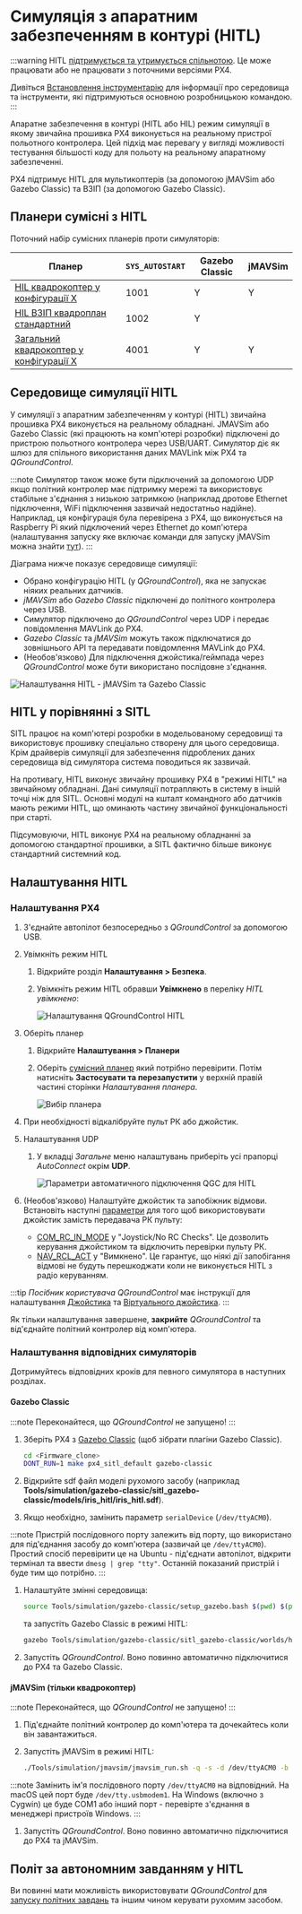 # Симуляція з апаратним забезпеченням в контурі (HITL)

:::warning HITL
[підтримується та утримується спільнотою](../simulation/community_supported_simulators.md). Це може працювати або не працювати з поточними версіями PX4.

Дивіться [Встановлення інструментарію](../dev_setup/dev_env.md) для інформації про середовища та інструменти, які підтримуються основною розробницькою командою.
:::

Апаратне забезпечення в контурі (HITL або HIL) режим симуляції в якому звичайна прошивка PX4 виконується на реальному пристрої польотного контролера. Цей підхід має перевагу у вигляді можливості тестування більшості коду для польоту на реальному апаратному забезпеченні.

PX4 підтримує HITL для мультикоптерів (за допомогою jMAVSim або Gazebo Classic) та ВЗІП (за допомогою Gazebo Classic).

<a id="compatible_airframe"></a>

## Планери сумісні з HITL

Поточний набір сумісних планерів проти симуляторів:

| Планер                                                                                                               | `SYS_AUTOSTART` | Gazebo Classic | jMAVSim |
| -------------------------------------------------------------------------------------------------------------------- | --------------- | -------------- | ------- |
| [HIL квадрокоптер у конфігурації X](../airframes/airframe_reference.md#copter_simulation_hil_quadcopter_x)           | 1001            | Y              | Y       |
| [HIL ВЗІП квадроплан стандартний](../airframes/airframe_reference.md#vtol_standard_vtol_hil_standard_vtol_quadplane) | 1002            | Y              |         |
| [Загальний квадрокоптер у конфігурації X](../airframes/airframe_reference.md#copter_quadrotor_x_generic_quadcopter)  | 4001            | Y              | Y       |

<a id="simulation_environment"></a>

## Середовище симуляції HITL

У симуляції з апаратним забезпеченням у контурі (HITL) звичайна прошивка PX4 виконується на реальному обладнані. JMAVSim або Gazebo Classic (які працюють на комп'ютері розробки) підключені до пристрою польотного контролера через USB/UART. Симулятор діє як шлюз для спільного використання даних MAVLink між PX4 та _QGroundControl_.

:::note
Симулятор також може бути підключений за допомогою UDP якщо політний контролер має підтримку мережі та використовує стабільне з'єднання з низькою затримкою (наприклад дротове Ethernet підключення, WiFi підключення зазвичай недостатньо надійне). Наприклад, ця конфігурація була перевірена з PX4, що виконується на Raspberry Pi який підключений через Ethernet до комп'ютера (налаштування запуску яке включає команди для запуску jMAVSim можна знайти [тут](https://github.com/PX4/PX4-Autopilot/blob/main/posix-configs/rpi/px4_hil.config)).
:::

Діаграма нижче показує середовище симуляції:

- Обрано конфігурацію HITL (у _QGroundControl_), яка не запускає ніяких реальних датчиків.
- _jMAVSim_ або _Gazebo Classic_ підключені до політного контролера через USB.
- Симулятор підключено до _QGroundControl_ через UDP і передає повідомлення MAVLink до PX4.
- _Gazebo Classic_ та _jMAVSim_ можуть також підключатися до зовнішнього API та передавати повідомлення MAVLink до PX4.
- (Необов'язково) Для підключення джойстика/геймпада через _QGroundControl_ може бути використано послідовне з'єднання.

![Налаштування HITL - jMAVSim та Gazebo Classic](../../assets/simulation/px4_hitl_overview_jmavsim_gazebo.svg)

## HITL у порівнянні з SITL

SITL працює на комп'ютері розробки в модельованому середовищі та використовує прошивку спеціально створену для цього середовища. Крім драйверів симуляції для забезпечення підроблених даних середовища від симулятора система поводиться як зазвичай.

На противагу, HITL виконує звичайну прошивку PX4 в "режимі HITL" на звичайному обладнані. Дані симуляції потрапляють в систему в іншій точці ніж для SITL. Основні модулі на кшталт командного або датчиків мають режими HITL, що оминають частину звичайної функціональності при старті.

Підсумовуючи, HITL виконує PX4 на реальному обладнанні за допомогою стандартної прошивки, а SITL фактично більше виконує стандартний системний код.

## Налаштування HITL

### Налаштування PX4

1. З'єднайте автопілот безпосередньо з _QGroundControl_ за допомогою USB.
1. Увімкніть режим HITL

   1. Відкрийте розділ **Налаштування > Безпека**.
   1. Увімкніть режим HITL обравши **Увімкнено** в переліку _HITL увімкнено_:

      ![Налаштування QGroundControl HITL](../../assets/gcs/qgc_hitl_config.png)

1. Оберіть планер

   1. Відкрийте **Налаштування > Планери**
   1. Оберіть [сумісний планер](#compatible_airframe) який потрібно перевірити. Потім натисніть **Застосувати та перезапустити** у верхній правій частині сторінки _Налаштування планера_.

      ![Вибір планера](../../assets/gcs/qgc_hil_config.png)

1. При необхідності відкалібруйте пульт РК або джойстик.
1. Налаштування UDP

   1. У вкладці _Загальне_ меню налаштувань приберіть усі прапорці _AutoConnect_ окрім **UDP**.

      ![Параметри автоматичного підключення QGC для HITL](../../assets/gcs/qgc_hitl_autoconnect.png)

1. (Необов'язково) Налаштуйте джойстик та запобіжник відмови. Встановіть наступні [параметри](../advanced_config/parameters.md) для того щоб використовувати джойстик замість передавача РК пульту:

   - [COM_RC_IN_MODE](../advanced_config/parameter_reference.md#COM_RC_IN_MODE) у "Joystick/No RC Checks". Це дозволить керування джойстиком та відключить перевірки пульту РК.
   - [NAV_RCL_ACT](../advanced_config/parameter_reference.md#NAV_RCL_ACT) у "Вимкнено". Це гарантує, що ніякі дії запобігання відмові не будуть перешкоджати коли не виконується HITL з радіо керуванням.

:::tip
_Посібник користувача QGroundControl_ має інструкції для налаштування [Джойстика](https://docs.qgroundcontrol.com/master/en/SetupView/Joystick.html) та [Віртуального джойстика](https://docs.qgroundcontrol.com/master/en/SettingsView/VirtualJoystick.html).
:::

Як тільки налаштування завершене, **закрийте** _QGroundControl_ та від'єднайте політний контролер від комп'ютера.

### Налаштування відповідних симуляторів

Дотримуйтесь відповідних кроків для певного симулятора в наступних розділах.

#### Gazebo Classic

:::note
Переконайтеся, що _QGroundControl_ не запущено!
:::

1. Зберіть PX4 з [Gazebo Classic](../sim_gazebo_classic/README.md) (щоб зібрати плагіни Gazebo Classic).

   ```sh
   cd <Firmware_clone>
   DONT_RUN=1 make px4_sitl_default gazebo-classic
   ```

1. Відкрийте sdf файл моделі рухомого засобу (наприклад **Tools/simulation/gazebo-classic/sitl_gazebo-classic/models/iris_hitl/iris_hitl.sdf**).
1. Якщо необхідно, замінить параметр `serialDevice` (`/dev/ttyACM0`).

:::note
Пристрій послідовного порту залежить від порту, що використано для під'єднання засобу до комп'ютера (зазвичай це `/dev/ttyACM0`). Простий спосіб перевірити це на Ubuntu - під'єднати автопілот, відкрити термінал та ввести `dmesg | grep "tty"`. Останній показаний пристрій і буде тим що потрібно.
:::

1. Налаштуйте змінні середовища:

   ```sh
   source Tools/simulation/gazebo-classic/setup_gazebo.bash $(pwd) $(pwd)/build/px4_sitl_default
   ```

   та запустіть Gazebo Classic в режимі HITL:

   ```sh
   gazebo Tools/simulation/gazebo-classic/sitl_gazebo-classic/worlds/hitl_iris.world
   ```

1. Запустіть _QGroundControl_. Воно повинно автоматично підключитися до PX4 та Gazebo Classic.

#### jMAVSim (тільки квадрокоптер)

:::note
Переконайтеся, що _QGroundControl_ не запущено!
:::

1. Під'єднайте політний контролер до комп'ютера та дочекайтесь коли він завантажиться.
1. Запустіть jMAVSim в режимі HITL:

   ```sh
   ./Tools/simulation/jmavsim/jmavsim_run.sh -q -s -d /dev/ttyACM0 -b 921600 -r 250
   ```

:::note
Замінить ім'я послідовного порту `/dev/ttyACM0` на відповідний. На macOS цей порт буде `/dev/tty.usbmodem1`. На Windows (включно з Cygwin) це буде COM1 або інший порт - перевірте з'єднання в менеджері пристроїв Windows.
:::

1. Запустіть _QGroundControl_. Воно повинно автоматично підключитися до PX4 та jMAVSim.

## Політ за автономним завданням у HITL

Ви повинні мати можливість використовувати _QGroundControl_ для [запуску політних завдань](https://docs.qgroundcontrol.com/master/en/FlyView/FlyView.html#missions) та іншим чином керувати рухомим засобом.
